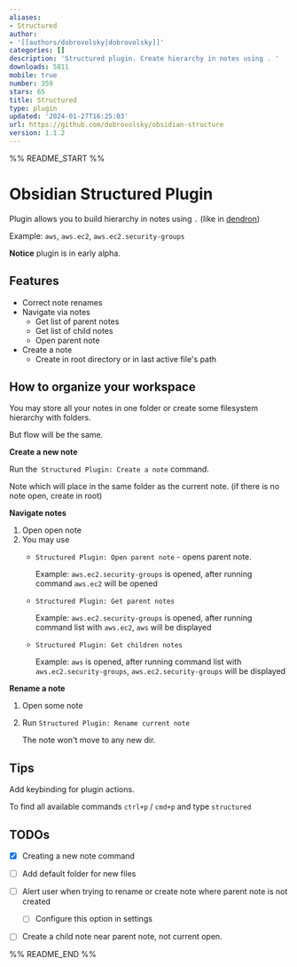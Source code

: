 ```yaml
---
aliases:
- Structured
author:
- '[[authors/dobrovolsky|dobrovolsky]]'
categories: []
description: 'Structured plugin. Create hierarchy in notes using . '
downloads: 5811
mobile: true
number: 359
stars: 65
title: Structured
type: plugin
updated: '2024-01-27T16:25:03'
url: https://github.com/dobrovolsky/obsidian-structure
version: 1.1.2
---
```


%% README_START %%

# Obsidian Structured Plugin

Plugin allows you to build hierarchy in notes using `.`
(like in [dendron](https://wiki.dendron.so/))

Example: `aws`, `aws.ec2`, `aws.ec2.security-groups`

**Notice** plugin is in early alpha.

## Features

-   Correct note renames
-   Navigate via notes
    -   Get list of parent notes
    -   Get list of child notes
    -   Open parent note
-   Create a note
    -   Create in root directory or in last active file's path

## How to organize your workspace

You may store all your notes in one folder or create some filesystem hierarchy with folders.

But flow will be the same.

**Create a new note**

Run the` Structured Plugin: Create a note` command.

Note which will place in the same folder as the current note. (if there is no note open, create in root)

**Navigate notes**

1. Open open note
2. You may use
   - `Structured Plugin: Open parent note` - opens parent note.

     Example: `aws.ec2.security-groups` is opened, after running command `aws.ec2` will be opened

   - `Structured Plugin: Get parent notes`

     Example: `aws.ec2.security-groups` is opened, after running command list with `aws.ec2`, `aws` will be displayed

   - `Structured Plugin: Get children notes`

     Example: `aws` is opened, after running command list with `aws.ec2.security-groups`, `aws.ec2.security-groups` will be displayed

**Rename a note**

1. Open some note
2. Run `Structured Plugin: Rename current note`
  
   The note won't move to any new dir.

## Tips

Add keybinding for plugin actions.

To find all available commands `ctrl+p` / `cmd+p` and type `structured`

## TODOs

-   [x] Creating a new note command
-   [ ] Add default folder for new files
-   [ ] Alert user when trying to rename or create note where parent note is not created
    -   [ ] Configure this option in settings
-   [ ] Create a child note near parent note, not current open.


%% README_END %%